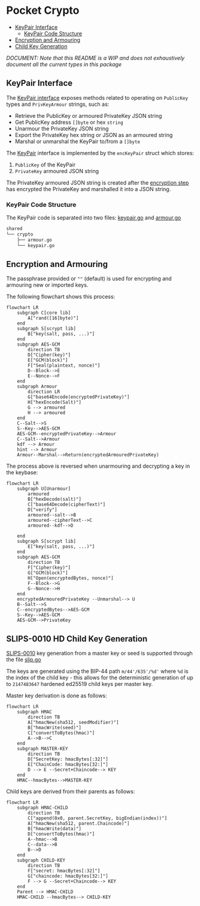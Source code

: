 # Pocket Crypto <!-- omit in toc -->

- [KeyPair Interface](#keypair-interface)
  - [KeyPair Code Structure](#keypair-code-structure)
- [Encryption and Armouring](#encryption-and-armouring)
- [Child Key Generation](#slips-0010-hd-child-key-generation)

_DOCUMENT: Note that this README is a WIP and does not exhaustively document all the current types in this package_

## KeyPair Interface

The [KeyPair interface](./keypair.go) exposes methods related to operating on `PublicKey` types and `PrivKeyArmour` strings, such as:

- Retrieve the PublicKey or armoured PrivateKey JSON string
- Get PublicKey address `[]byte` or hex `string`
- Unarmour the PrivateKey JSON string
- Export the PrivateKey hex string or JSON as an armoured string
- Marshal or unmarshal the KeyPair to/from a `[]byte`

The [KeyPair](./keypair.go) interface is implemented by the `encKeyPair` struct which stores:

1. `PublicKey` of the KeyPair
2. `PrivateKey` armoured JSON string

The PrivateKey armoured JSON string is created after the [encryption step](#encryption-and-armouring) has encrypted the PrivateKey and marshalled it into a JSON string.

### KeyPair Code Structure

The KeyPair code is separated into two files: [keypair.go](./keypair.go) and [armour.go](./armour.go)

```bash
shared
└── crypto
    ├── armour.go
    └── keypair.go
```

## Encryption and Armouring

The passphrase provided or `""` (default) is used for encrypting and armouring new or imported keys.

The following flowchart shows this process:

```mermaid
flowchart LR
    subgraph C[core lib]
        A["rand([16]byte)"]
    end
    subgraph S[scrypt lib]
        B["key(salt, pass, ...)"]
    end
    subgraph AES-GCM
        direction TB
        D["Cipher(key)"]
        E["GCM(block)"]
        F["Seal(plaintext, nonce)"]
        D--Block-->E
        E--Nonce-->F
    end
    subgraph Armour
        direction LR
        G["base64Encode(encryptedPrivateKey)"]
        H["hexEncode(Salt)"]
        G --> armoured
        H --> armoured
    end
    C--Salt-->S
    S--Key-->AES-GCM
    AES-GCM--encryptedPrivateKey-->Armour
    C--Salt-->Armour
    kdf --> Armour
    hint --> Armour
    Armour--Marshal-->Return(encryptedArmouredPrivateKey)
```

The process above is reversed when unarmouring and decrypting a key in the keybase:

```mermaid
flowchart LR
    subgraph U[Unarmour]
        armoured
        B["hexDecode(salt)"]
        C["base64Decode(cipherText)"]
        D["verify"]
        armoured--salt-->B
        armoured--cipherText-->C
        armoured--kdf-->D

    end
    subgraph S[scrypt lib]
        E["key(salt, pass, ...)"]
    end
    subgraph AES-GCM
        direction TB
        F["Cipher(key)"]
        G["GCM(block)"]
        H["Open(encryptedBytes, nonce)"]
        F--Block-->G
        G--Nonce-->H
    end
    encryptedArmouredPrivateKey --Unmarshal--> U
    B--Salt-->S
    C--encryptedBytes-->AES-GCM
    S--Key-->AES-GCM
    AES-GCM-->PrivateKey
```

## SLIPS-0010 HD Child Key Generation

[SLIPS-0010](https://github.com/satoshilabs/slips/blob/master/slip-0010.md) key generation from a master key or seed is supported through the file [slip.go](./slip.go)

The keys are generated using the BIP-44 path `m/44'/635'/%d'` where `%d` is the index of the child key - this allows for the deterministic generation of up to `2147483647` hardened ed25519 child keys per master key.

Master key derivation is done as follows:
```mermaid
flowchart LR
    subgraph HMAC
        direction TB
        A["hmacNew(sha512, seedModifier)"]
        B["hmacWrite(seed)"]
        C["convertToBytes(hmac)"]
        A-->B-->C
    end
    subgraph MASTER-KEY
        direction TB
        D["SecretKey: hmacBytes[:32]"]
        E["ChainCode: hmacBytes[32:]"]
        D --> E --Secret+Chaincode--> KEY
    end
    HMAC--hmacBytes-->MASTER-KEY
```

Child keys are derived from their parents as follows:
```mermaid
flowchart LR
    subgraph HMAC-CHILD
        direction TB
        C["append(0x0, parent.SecretKey, bigEndian(index))"]
        A["hmacNew(sha512, parent.Chaincode)"]
        B["hmacWrite(data)"]
        D["convertToBytes(hmac)"]
        A--hmac-->B
        C--data-->B
        B-->D
    end
    subgraph CHILD-KEY
        direction TB
        F["secret: hmacBytes[:32]"]
        G["chaincode: hmacBytes[32:]"]
        F --> G --Secret+Chaincode--> KEY
    end
    Parent --> HMAC-CHILD
    HMAC-CHILD --hmacBytes--> CHILD-KEY
```

<!-- GITHUB_WIKI: shared/crypto/readme -->

